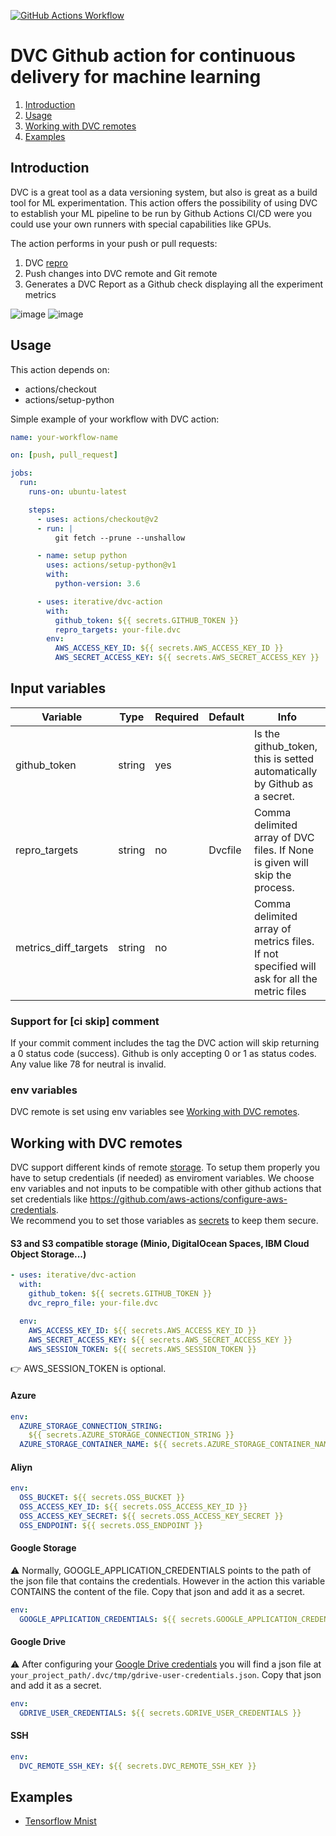 [![GitHub Actions Workflow](https://github.com/iterative/dvc-action/workflows/dvc-action/badge.svg)](https://github.com/iterative/dvc-action/actions)

# DVC Github action for continuous delivery for machine learning

1. [Introduction](#introduction)
2. [Usage](#usage)
3. [Working with DVC remotes](#working-with-dvc-remotes)
4. [Examples](#examples)

## Introduction

DVC is a great tool as a data versioning system, but also is great as a build
tool for ML experimentation. This action offers the possibility of using DVC to
establish your ML pipeline to be run by Github Actions CI/CD were you could use
your own runners with special capabilities like GPUs.

The action performs in your push or pull requests:

1.  DVC [repro](https://dvc.org/doc/command-reference/repro)
2.  Push changes into DVC remote and Git remote
3.  Generates a DVC Report as a Github check displaying all the experiment
    metrics

![image](https://user-images.githubusercontent.com/414967/75673142-854ad800-5c82-11ea-97f4-256beca83754.png)
![image](https://user-images.githubusercontent.com/414967/75673087-677d7300-5c82-11ea-8ccb-be6a4f81eb5d.png)

## Usage

This action depends on:

- actions/checkout
- actions/setup-python

Simple example of your workflow with DVC action:

```yaml
name: your-workflow-name

on: [push, pull_request]

jobs:
  run:
    runs-on: ubuntu-latest

    steps:
      - uses: actions/checkout@v2
      - run: |
          git fetch --prune --unshallow

      - name: setup python
        uses: actions/setup-python@v1
        with:
          python-version: 3.6

      - uses: iterative/dvc-action
        with:
          github_token: ${{ secrets.GITHUB_TOKEN }}
          repro_targets: your-file.dvc
        env:
          AWS_ACCESS_KEY_ID: ${{ secrets.AWS_ACCESS_KEY_ID }}
          AWS_SECRET_ACCESS_KEY: ${{ secrets.AWS_SECRET_ACCESS_KEY }}
```

## Input variables

| Variable             | Type   | Required | Default | Info                                                                                       |
| -------------------- | ------ | -------- | ------- | ------------------------------------------------------------------------------------------ |
| github_token         | string | yes      |         | Is the github_token, this is setted automatically by Github as a secret.                   |
| repro_targets        | string | no       | Dvcfile | Comma delimited array of DVC files. If None is given will skip the process.                |
| metrics_diff_targets | string | no       |         | Comma delimited array of metrics files. If not specified will ask for all the metric files |

### Support for [ci skip] comment

If your commit comment includes the tag the DVC action will skip returning a 0
status code (success). Github is only accepting 0 or 1 as status codes. Any
value like 78 for neutral is invalid.

### env variables

DVC remote is set using env variables see
[Working with DVC remotes](#working-with-dvc-remotes).

## Working with DVC remotes

DVC support different kinds of remote
[storage](https://dvc.org/doc/command-reference/remote/add). To setup them
properly you have to setup credentials (if needed) as enviroment variables. We
choose env variables and not inputs to be compatible with other github actions
that set credentials like
https://github.com/aws-actions/configure-aws-credentials.  
We recommend you to set those variables as
[secrets](https://help.github.com/es/actions/automating-your-workflow-with-github-actions/creating-and-using-encrypted-secrets)
to keep them secure.

#### S3 and S3 compatible storage (Minio, DigitalOcean Spaces, IBM Cloud Object Storage...)

```yaml
- uses: iterative/dvc-action
  with:
    github_token: ${{ secrets.GITHUB_TOKEN }}
    dvc_repro_file: your-file.dvc

  env:
    AWS_ACCESS_KEY_ID: ${{ secrets.AWS_ACCESS_KEY_ID }}
    AWS_SECRET_ACCESS_KEY: ${{ secrets.AWS_SECRET_ACCESS_KEY }}
    AWS_SESSION_TOKEN: ${{ secrets.AWS_SESSION_TOKEN }}
```

:point_right: AWS_SESSION_TOKEN is optional.

#### Azure

```yaml
env:
  AZURE_STORAGE_CONNECTION_STRING:
    ${{ secrets.AZURE_STORAGE_CONNECTION_STRING }}
  AZURE_STORAGE_CONTAINER_NAME: ${{ secrets.AZURE_STORAGE_CONTAINER_NAME }}
```

#### Aliyn

```yaml
env:
  OSS_BUCKET: ${{ secrets.OSS_BUCKET }}
  OSS_ACCESS_KEY_ID: ${{ secrets.OSS_ACCESS_KEY_ID }}
  OSS_ACCESS_KEY_SECRET: ${{ secrets.OSS_ACCESS_KEY_SECRET }}
  OSS_ENDPOINT: ${{ secrets.OSS_ENDPOINT }}
```

#### Google Storage

:warning: Normally, GOOGLE_APPLICATION_CREDENTIALS points to the path of the
json file that contains the credentials. However in the action this variable
CONTAINS the content of the file. Copy that json and add it as a secret.

```yaml
env:
  GOOGLE_APPLICATION_CREDENTIALS: ${{ secrets.GOOGLE_APPLICATION_CREDENTIALS }}
```

#### Google Drive

:warning: After configuring your
[Google Drive credentials](https://dvc.org/doc/command-reference/remote/add) you
will find a json file at
`your_project_path/.dvc/tmp/gdrive-user-credentials.json`. Copy that json and
add it as a secret.

```yaml
env:
  GDRIVE_USER_CREDENTIALS: ${{ secrets.GDRIVE_USER_CREDENTIALS }}
```

#### SSH

```yaml
env:
  DVC_REMOTE_SSH_KEY: ${{ secrets.DVC_REMOTE_SSH_KEY }}
```

## Examples

- [Tensorflow Mnist](https://github.com/DavidGOrtega/dvc-action/wiki/Tensorflow-Mnist)
